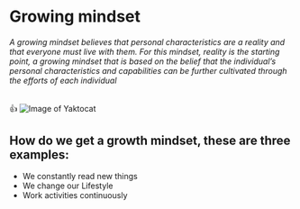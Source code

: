 # Growing mindset 
###### A growing mindset believes that personal characteristics are a reality and that everyone must live with them. For this mindset, reality is the starting point, a growing mindset that is based on the belief that the individual’s personal characteristics and capabilities can be further cultivated through the efforts of each individual
:+1:
![Image of Yaktocat](https://www.piperandgold.com/sites/default/files/pg.blogpostheadercassie.5.1.19-01.png)



## How do we get a growth mindset, these are three examples:
- We constantly read new things 
- We change our Lifestyle 
- Work activities continuously
